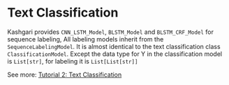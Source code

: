 # Text Classification

Kashgari provides `CNN_LSTM_Model`, `BLSTM_Model` and `BLSTM_CRF_Model` for sequence labeling, All labeling models inherit from the `SequenceLabelingModel`. It is almost identical to the text classification class `ClassificationModel`. Except the data type for Y in the classification model is `List[str]`, for labeling it is `List[List[str]]`

See more: [Tutorial 2: Text Classification](Tutorial_3_Sequence_Labeling.md)